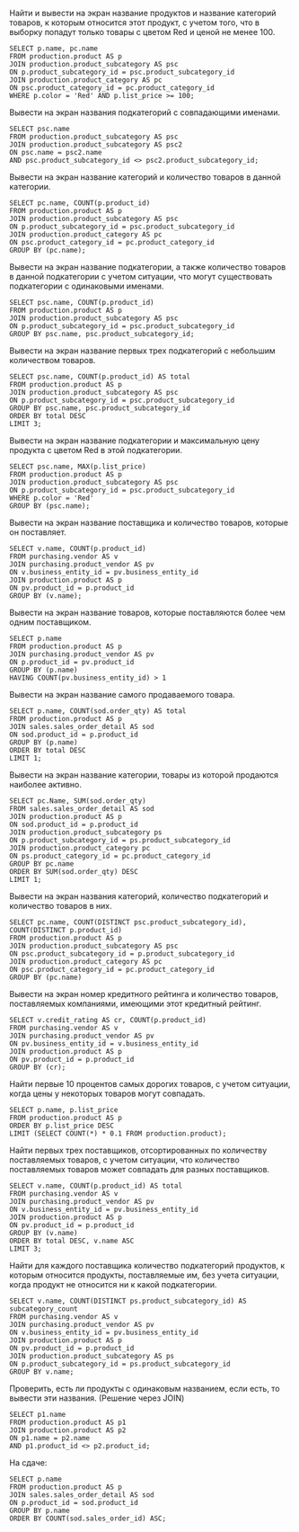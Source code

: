 Найти и вывести на экран название продуктов и название категорий товаров, к которым относится этот продукт, с учетом того, что в выборку попадут только товары с цветом Red и ценой не менее 100.
```
SELECT p.name, pc.name
FROM production.product AS p
JOIN production.product_subcategory AS psc
ON p.product_subcategory_id = psc.product_subcategory_id
JOIN production.product_category AS pc
ON psc.product_category_id = pc.product_category_id
WHERE p.color = 'Red' AND p.list_price >= 100;
```
Вывести на экран названия подкатегорий с совпадающими именами.
```
SELECT psc.name
FROM production.product_subcategory AS psc
JOIN production.product_subcategory AS psc2
ON psc.name = psc2.name
AND psc.product_subcategory_id <> psc2.product_subcategory_id;
```
Вывести на экран название категорий и количество товаров в данной категории.
```
SELECT pc.name, COUNT(p.product_id)
FROM production.product AS p
JOIN production.product_subcategory AS psc
ON p.product_subcategory_id = psc.product_subcategory_id
JOIN production.product_category AS pc
ON psc.product_category_id = pc.product_category_id
GROUP BY (pc.name);
```
Вывести на экран название подкатегории, а также количество товаров в данной подкатегории с учетом ситуации, что могут существовать подкатегории с одинаковыми именами.
```
SELECT psc.name, COUNT(p.product_id)
FROM production.product AS p
JOIN production.product_subcategory AS psc 
ON p.product_subcategory_id = psc.product_subcategory_id
GROUP BY psc.name, psc.product_subcategory_id;
```
Вывести на экран название первых трех подкатегорий с небольшим количеством товаров.
```
SELECT psc.name, COUNT(p.product_id) AS total
FROM production.product AS p
JOIN production.product_subcategory AS psc 
ON p.product_subcategory_id = psc.product_subcategory_id
GROUP BY psc.name, psc.product_subcategory_id
ORDER BY total DESC
LIMIT 3;
```
Вывести на экран название подкатегории и максимальную цену продукта с цветом Red в этой подкатегории.
```
SELECT psc.name, MAX(p.list_price)
FROM production.product AS p
JOIN production.product_subcategory AS psc
ON p.product_subcategory_id = psc.product_subcategory_id
WHERE p.color = 'Red'
GROUP BY (psc.name);
```
Вывести на экран название поставщика и количество товаров, которые он поставляет.
```
SELECT v.name, COUNT(p.product_id)
FROM purchasing.vendor AS v
JOIN purchasing.product_vendor AS pv
ON v.business_entity_id = pv.business_entity_id
JOIN production.product AS p
ON pv.product_id = p.product_id
GROUP BY (v.name);
```
Вывести на экран название товаров, которые поставляются более чем одним поставщиком.
```
SELECT p.name
FROM production.product AS p
JOIN purchasing.product_vendor AS pv
ON p.product_id = pv.product_id
GROUP BY (p.name)
HAVING COUNT(pv.business_entity_id) > 1
```
Вывести на экран название самого продаваемого товара.
```
SELECT p.name, COUNT(sod.order_qty) AS total
FROM production.product AS p
JOIN sales.sales_order_detail AS sod
ON sod.product_id = p.product_id
GROUP BY (p.name)
ORDER BY total DESC
LIMIT 1;
```
Вывести на экран название категории, товары из которой продаются наиболее активно.
```
SELECT pc.Name, SUM(sod.order_qty)
FROM sales.sales_order_detail AS sod
JOIN production.product AS p 
ON sod.product_id = p.product_id
JOIN production.product_subcategory ps
ON p.product_subcategory_id = ps.product_subcategory_id
JOIN production.product_category pc 
ON ps.product_category_id = pc.product_category_id
GROUP BY pc.name
ORDER BY SUM(sod.order_qty) DESC
LIMIT 1;
```
Вывести на экран названия категорий, количество подкатегорий и количество товаров в них.
```
SELECT pc.name, COUNT(DISTINCT psc.product_subcategory_id), COUNT(DISTINCT p.product_id)
FROM production.product AS p
JOIN production.product_subcategory AS psc
ON psc.product_subcategory_id = p.product_subcategory_id
JOIN production.product_category AS pc
ON psc.product_category_id = pc.product_category_id
GROUP BY (pc.name)
```
Вывести на экран номер кредитного рейтинга и количество товаров, поставляемых компаниями, имеющими этот кредитный рейтинг.
```
SELECT v.credit_rating AS cr, COUNT(p.product_id)
FROM purchasing.vendor AS v
JOIN purchasing.product_vendor AS pv
ON pv.business_entity_id = v.business_entity_id
JOIN production.product AS p
ON pv.product_id = p.product_id
GROUP BY (cr);
```
Найти первые 10 процентов самых дорогих товаров, с учетом ситуации, когда цены у некоторых товаров могут совпадать.
```
SELECT p.name, p.list_price
FROM production.product AS p
ORDER BY p.list_price DESC
LIMIT (SELECT COUNT(*) * 0.1 FROM production.product);
```
Найти первых трех поставщиков, отсортированных по количеству поставляемых товаров, с учетом ситуации, что количество поставляемых товаров может совпадать для разных поставщиков.
```
SELECT v.name, COUNT(p.product_id) AS total
FROM purchasing.vendor AS v
JOIN purchasing.product_vendor AS pv
ON v.business_entity_id = pv.business_entity_id
JOIN production.product AS p
ON pv.product_id = p.product_id
GROUP BY (v.name)
ORDER BY total DESC, v.name ASC
LIMIT 3;
```
Найти для каждого поставщика количество подкатегорий продуктов, к которым относится продукты, поставляемые им, без учета ситуации, когда продукт не относится ни к какой подкатегории.
```
SELECT v.name, COUNT(DISTINCT ps.product_subcategory_id) AS subcategory_count
FROM purchasing.vendor AS v
JOIN purchasing.product_vendor AS pv
ON v.business_entity_id = pv.business_entity_id
JOIN production.product AS p
ON pv.product_id = p.product_id
JOIN production.product_subcategory AS ps
ON p.product_subcategory_id = ps.product_subcategory_id
GROUP BY v.name;
```
Проверить, есть ли продукты с одинаковым названием, если есть, то вывести эти названия. (Решение через JOIN)
```
SELECT p1.name
FROM production.product AS p1
JOIN production.product AS p2
ON p1.name = p2.name
AND p1.product_id <> p2.product_id;
```
На сдаче:
```
SELECT p.name
FROM production.product AS p
JOIN sales.sales_order_detail AS sod
ON p.product_id = sod.product_id
GROUP BY p.name
ORDER BY COUNT(sod.sales_order_id) ASC;
```